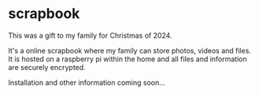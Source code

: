 # scrapbook
This was a gift to my family for Christmas of 2024.

It's a online scrapbook where my family can store photos, videos and files.
It is hosted on a raspberry pi within the home and all files and information are securely encrypted.

Installation and other information coming soon...
